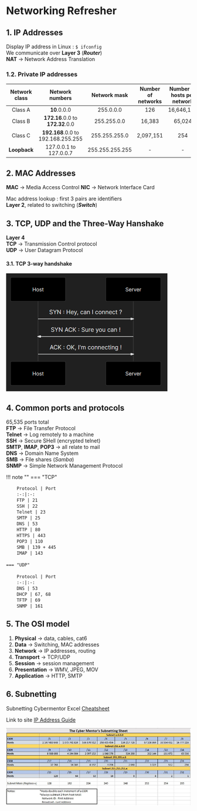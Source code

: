 # Networking Refresher

## 1. IP Addresses

Display IP address in Linux : `$ ifconfig`  
We communicate over **Layer 3**  (***Router***)  
**NAT** $\to$ Network Address Translation  

### 1.2. Private IP addresses

**Network class**|**Network numbers**|**Network mask**|**Number of networks**|**Number of hosts per network**
:---:|:---:|:---:|:---:|:---:
Class A|**10**.0.0.0|255.0.0.0|126|16,646,144
Class B|**172.16**.0.0 to **172.32**.0.0|255.255.0.0|16,383|65,024
Class C|**192.168**.0.0 to 192.168.255.255|255.255.255.0|2,097,151|254
**Loopback**|127.0.0.1 to 127.0.0.7|255.255.255.255|-|-


## 2. MAC Addresses

**MAC** $\to$ Media Access Control
**NIC** $\to$ Network Interface Card  

Mac address lookup : first 3 pairs are identifiers  
**Layer 2**, related to switching (***Switch***)  

## 3. TCP, UDP and the Three-Way Hanshake

**Layer 4**  
**TCP** $\to$ Transmission Control protocol  
**UDP** $\to$ User Datagram Protocol  

#### 3.1. TCP 3-way handshake
<!--
```mermaid
sequenceDiagram
    Host->>Server: SYN : Hey, can I connect ?
    Server->>Host: SYN ACK : Sure you can !
    Host->>Server: ACK : OK, I'm connecting !
```
-->
![3way-handshake](images/3way-handshake-mermaid.png)

## 4. Common ports and protocols

65,535 ports total  
**FTP** $\to$ File Transfer Protocol  
**Telnet** $\to$ Log remotely to a machine  
**SSH** $\to$ Secure SHell (encrypted telnet)  
**SMTP**, **IMAP**, **POP3** $\to$ all relate to mail  
**DNS** $\to$ Domain Name System  
**SMB** $\to$ File shares (*Samba*)  
**SNMP** $\to$ Simple Network Management Protocol  

!!! note ""
    === "TCP"
    
        Protocol | Port
        :-:|:-:
        FTP | 21
        SSH | 22
        Telnet | 23
        SMTP | 25
        DNS | 53
        HTTP | 80
        HTTPS | 443
        POP3 | 110
        SMB | 139 + 445
        IMAP | 143
    
    === "UDP"
    
        Protocol | Port
        :-:|:-:
        DNS | 53
        DHCP | 67, 68
        TFTP | 69
        SNMP | 161

## 5. The OSI model

1. **Physical** $\to$ data, cables, cat6
2. **Data** $\to$ Switching, MAC addresses
3. **Network** $\to$ IP addresses, routing
4. **Transport** $\to$ TCP/UDP
5. **Session** $\to$ session management
6. **Presentation** $\to$ WMV, JPEG, MOV
7. **Application** $\to$ HTTP, SMTP

## 6. Subnetting
  
Subnetting Cybermentor Excel [Cheatsheet](files/Subnet-Guide.xlsx)

Link to site [IP Address Guide](<https://ipaddressguide.com>)

![Cyber Mentor Subnetting](images/peh-subnetting-cheatsheet.JPG)